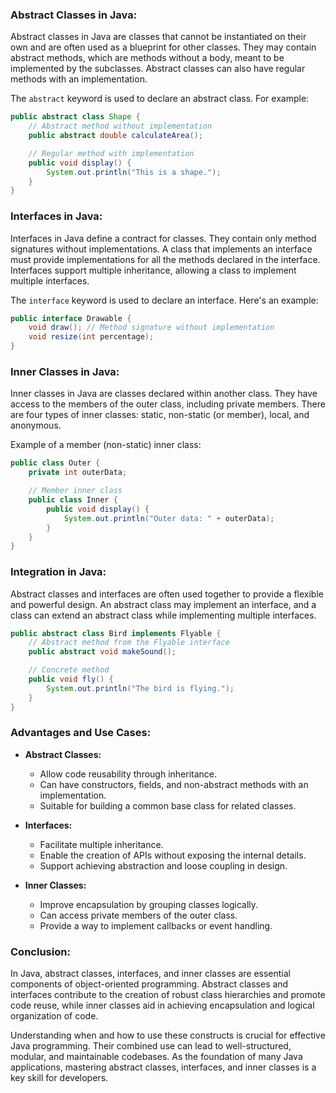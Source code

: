 ### Abstract Classes in Java:

Abstract classes in Java are classes that cannot be instantiated on their own and are often used as a blueprint for other classes. They may contain abstract methods, which are methods without a body, meant to be implemented by the subclasses. Abstract classes can also have regular methods with an implementation.

The `abstract` keyword is used to declare an abstract class. For example:

```java
public abstract class Shape {
    // Abstract method without implementation
    public abstract double calculateArea();

    // Regular method with implementation
    public void display() {
        System.out.println("This is a shape.");
    }
}
```

### Interfaces in Java:

Interfaces in Java define a contract for classes. They contain only method signatures without implementations. A class that implements an interface must provide implementations for all the methods declared in the interface. Interfaces support multiple inheritance, allowing a class to implement multiple interfaces.

The `interface` keyword is used to declare an interface. Here's an example:

```java
public interface Drawable {
    void draw(); // Method signature without implementation
    void resize(int percentage);
}
```

### Inner Classes in Java:

Inner classes in Java are classes declared within another class. They have access to the members of the outer class, including private members. There are four types of inner classes: static, non-static (or member), local, and anonymous.

Example of a member (non-static) inner class:

```java
public class Outer {
    private int outerData;

    // Member inner class
    public class Inner {
        public void display() {
            System.out.println("Outer data: " + outerData);
        }
    }
}
```

### Integration in Java:

Abstract classes and interfaces are often used together to provide a flexible and powerful design. An abstract class may implement an interface, and a class can extend an abstract class while implementing multiple interfaces.

```java
public abstract class Bird implements Flyable {
    // Abstract method from the Flyable interface
    public abstract void makeSound();

    // Concrete method
    public void fly() {
        System.out.println("The bird is flying.");
    }
}
```

### Advantages and Use Cases:

- **Abstract Classes:**
    - Allow code reusability through inheritance.
    - Can have constructors, fields, and non-abstract methods with an implementation.
    - Suitable for building a common base class for related classes.

- **Interfaces:**
    - Facilitate multiple inheritance.
    - Enable the creation of APIs without exposing the internal details.
    - Support achieving abstraction and loose coupling in design.

- **Inner Classes:**
    - Improve encapsulation by grouping classes logically.
    - Can access private members of the outer class.
    - Provide a way to implement callbacks or event handling.

### Conclusion:

In Java, abstract classes, interfaces, and inner classes are essential components of object-oriented programming. Abstract classes and interfaces contribute to the creation of robust class hierarchies and promote code reuse, while inner classes aid in achieving encapsulation and logical organization of code.

Understanding when and how to use these constructs is crucial for effective Java programming. Their combined use can lead to well-structured, modular, and maintainable codebases. As the foundation of many Java applications, mastering abstract classes, interfaces, and inner classes is a key skill for developers.